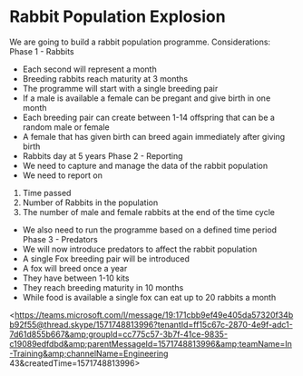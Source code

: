 # Rabbit Population Explosion

We are going to build a rabbit population programme.
Considerations:
Phase 1 - Rabbits
* Each second will represent a month
* Breeding rabbits reach maturity at 3 months
* The programme will start with a single breeding pair
* If a male is available a female can be pregant and give birth in one month
* Each breeding pair can create between 1-14 offspring that can be a random male or female
* A female that has given birth can breed again immediately after giving birth
* Rabbits day at 5 years
Phase 2 - Reporting
* We need to capture and manage the data of the rabbit population
* We need to report on
1. Time passed
2. Number of Rabbits in the population
3. The number of male and female rabbits at the end of the time cycle
* We also need to run the programme based on a defined time period
Phase 3 - Predators
* We will now introduce predators to affect the rabbit population
* A single Fox breeding pair will be introduced
* A fox will breed once a year
* They have between 1-10 kits 
* They reach breeding maturity in 10 months
* While food is available a single fox can eat up to 20 rabbits a month 

<https://teams.microsoft.com/l/message/19:171cbb9ef49e405da57320f34bb92f55@thread.skype/1571748813996?tenantId=ff15c67c-2870-4e9f-adc1-7d61d855b667&amp;groupId=cc775c57-3b7f-41ce-9835-c19089edfdbd&amp;parentMessageId=1571748813996&amp;teamName=In-Training&amp;channelName=Engineering 43&amp;createdTime=1571748813996>